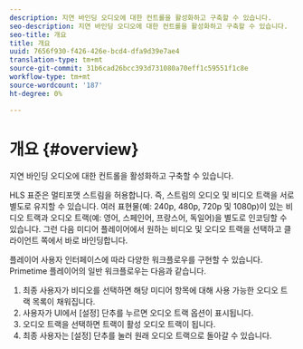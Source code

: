 ```yaml
---
description: 지연 바인딩 오디오에 대한 컨트롤을 활성화하고 구축할 수 있습니다.
seo-description: 지연 바인딩 오디오에 대한 컨트롤을 활성화하고 구축할 수 있습니다.
seo-title: 개요
title: 개요
uuid: 7656f930-f426-426e-bcd4-dfa9d39e7ae4
translation-type: tm+mt
source-git-commit: 31b6cad26bcc393d731080a70eff1c59551f1c8e
workflow-type: tm+mt
source-wordcount: '187'
ht-degree: 0%

---
```



# 개요 {#overview}

지연 바인딩 오디오에 대한 컨트롤을 활성화하고 구축할 수 있습니다.

HLS 표준은 멀티포맷 스트림을 허용합니다. 즉, 스트림의 오디오 및 비디오 트랙을 서로 별도로 유지할 수 있습니다. 여러 표현물(예: 240p, 480p, 720p 및 1080p)이 있는 비디오 트랙과 오디오 트랙(예: 영어, 스페인어, 프랑스어, 독일어)을 별도로 인코딩할 수 있습니다. 그런 다음 미디어 플레이어에서 원하는 비디오 및 오디오 트랙을 선택하고 클라이언트 쪽에서 바로 바인딩합니다.

플레이어 사용자 인터페이스에 따라 다양한 워크플로우를 구현할 수 있습니다. Primetime 플레이어의 일반 워크플로우는 다음과 같습니다.

1. 최종 사용자가 비디오를 선택하면 해당 미디어 항목에 대해 사용 가능한 오디오 트랙 목록이 채워집니다.
1. 사용자가 UI에서 [설정] 단추를 누르면 오디오 트랙 옵션이 표시됩니다.
1. 오디오 트랙을 선택하면 트랙이 활성 오디오 트랙이 됩니다.
1. 최종 사용자는 [설정] 단추를 눌러 원래 오디오 트랙으로 돌아갈 수 있습니다.

